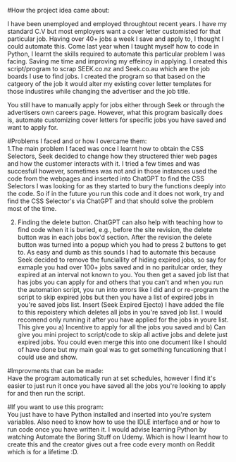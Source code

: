 #How the project idea came about:

I have been unemployed and employed throughtout recent years. I have my standard C.V but most employers want a cover letter customisted for that particular job. Having over 40+ jobs a week I save and apply to, I thought I could automate this. Come last year when I taught myself how to code in Python, I learnt the skills required to automate this particular problem I was facing. Saving me time and improving my effeincy in applying. I created this script/program to scrap SEEK.co.nz and Seek.co.au which are the job boards I use to find jobs. I created the program so that based on the catgeory of the job it would alter my existing cover letter templates for those industires while changing the advertiser and the job title.</br>

You still have to manually apply for jobs either through Seek or through the advertisers own careers page. However, what this program basically does is, automate customizing cover letters for specific jobs you have saved and want to apply for.</br>

#Problems I faced and or how I overcame them:</br>
1.The main problem I faced was once I learnt how to obtain the CSS Selectors, Seek decided to change how they structered thier web pages and how the customer interacts with it. I tried a few times and was succesfull however, sometimes was not and in those instances used the code from the webpages and inserted into ChatGPT to find the CSS Selectors I was looking for as they started to bury the functions deeply into the code. So if in the future you run this code and it does not work, try and find the CSS Selector's via ChatGPT and that should solve the problem most of the time.</br>

2. Finding the delete button. ChatGPT can also help with teaching how to find code when it is buried, e.g., before the site revision, the delete button was in each jobs box'd section. After the revision the delete button was turned into a popup which you had to press 2 buttons to get to. As easy and dumb as this sounds I had to automate this because Seek decided to remove the funciallity of hiding expired jobs, so say for exmaple you had over 100+ jobs saved and in no paritulcar order, they expired at an interval not known to you. You then get a saved job list that has jobs you can apply for and others that you can't and when you run the automation script, you run into errors like I did and or re-program the script to skip expired jobs but then you have a list of expired jobs in you're saved jobs list. Insert (Seek Expired Ejecto) I have added the file to this repoistery which deletes all jobs in you're saved job list. I would recomend only running it after you have applied for the jobs in youre list. This give you a) Incentive to apply for all the jobs you saved and b) Can give you mini project to script/code to skip all active jobs and delete just expired jobs. You could even merge this into one document like I should of have done but my main goal was to get something funcationing that I could use and show. 

#Improvments that can be made:</br>
Have the program automatically run at set schedules, however I find it's easier to just run it once you have saved all the jobs you're looking to apply for and then run the script.</br>

#If you want to use this program:</br>
You just have to have Python installed and inserted into you're system variables. Also need to know how to use the IDLE interface and or how to run code once you have written it. I would advise learning Python by watching Automate the Boring Stuff on Udemy. Which is how I learnt how to create this and the creator gives out a free code every month on Reddit which is for a lifetime :D. 

